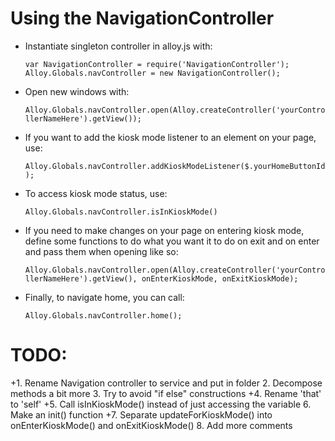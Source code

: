 Using the NavigationController
=============================

* Instantiate singleton controller in alloy.js with: 

	`var NavigationController = require('NavigationController');
	 Alloy.Globals.navController = new NavigationController();`
	
	
* Open new windows with:

	`Alloy.Globals.navController.open(Alloy.createController('yourControllerNameHere').getView());`
	 
	 
* If you want to add the kiosk mode listener to an element on your page, use:

	`Alloy.Globals.navController.addKioskModeListener($.yourHomeButtonId);`
	
	
* To access kiosk mode status, use:

	`Alloy.Globals.navController.isInKioskMode()`
	
	
* If you need to make changes on your page on entering kiosk mode, define some functions to do what you want it to 
  do on exit and on enter and pass them when opening like so:

	`Alloy.Globals.navController.open(Alloy.createController('yourControllerNameHere').getView(), onEnterKioskMode, onExitKioskMode);`
	
* Finally, to navigate home, you can call:

	`Alloy.Globals.navController.home();`
	
TODO:
=====
+1. Rename Navigation controller to service and put in folder
2. Decompose methods a bit more
3. Try to avoid "if else" constructions
+4. Rename 'that' to 'self' 
+5. Call isInKioskMode() instead of just accessing the variable
6. Make an init() function
+7. Separate updateForKioskMode() into onEnterKioskMode() and onExitKioskMode() 
8. Add more comments
	  
	
